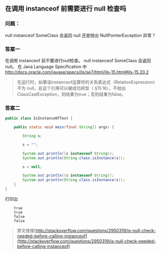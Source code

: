 ## 在调用 instanceof 前需要进行 null 检查吗

### 问题：

null instanceof SomeClass 会返回 null 还是抛出 NullPointerException 异常？

### 答案一

在调用 instanceof 前不要进行null检查。
null instanceof SomeClass 会返回 null。
在 Java Language Specification 中 http://docs.oracle.com/javase/specs/jls/se7/html/jls-15.html#jls-15.20.2

> 在运行时，如果该instanceof运算符的关系表达式（RelationExpression）不为 null，且这个引用可以被成功转型（ §15.16），不抛出ClassCastException，则结果为true；否则结果为false。

### 答案二

```java
public class IsInstanceOfTest {

    public static void main(final String[] args) {

        String s;

        s = "";

        System.out.println((s instanceof String));
        System.out.println(String.class.isInstance(s));

        s = null;

        System.out.println((s instanceof String));
        System.out.println(String.class.isInstance(s));
    }
}
```

打印出

```shell
    true
    true
    false
    false
```

> 原文链接[http://stackoverflow.com/questions/2950319/is-null-check-needed-before-calling-instanceof](http://stackoverflow.com/questions/2950319/is-null-check-needed-before-calling-instanceof)